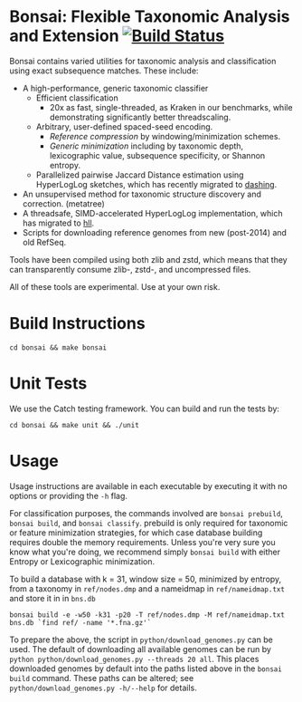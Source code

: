 Bonsai: Flexible Taxonomic Analysis and Extension [![Build Status](https://travis-ci.com/dnbaker/bonsai.svg?branch=master)](https://travis-ci.com/dnbaker/bonsai)
===============

Bonsai contains varied utilities for taxonomic analysis and classification using exact subsequence matches. These include:
* A high-performance, generic taxonomic classifier
  * Efficient classification
    * 20x as fast, single-threaded, as Kraken in our benchmarks, while demonstrating significantly better threadscaling.
  * Arbitrary, user-defined spaced-seed encoding.
    * *Reference compression* by windowing/minimization schemes.
    * *Generic minimization* including by taxonomic depth, lexicographic value, subsequence specificity, or Shannon entropy.
  * Parallelized pairwise Jaccard Distance estimation using HyperLogLog sketches, which has recently migrated to [dashing](https://github.com/dnbaker/dashing).
* An unsupervised method for taxonomic structure discovery and correction. (metatree)
* A threadsafe, SIMD-accelerated HyperLogLog implementation, which has migrated to [hll](https://github.com/dnbaker/hll).
* Scripts for downloading reference genomes from new (post-2014) and old RefSeq.

Tools have been compiled using both zlib and zstd, which means that they can transparently consume zlib-, zstd-, and uncompressed files.

All of these tools are experimental. Use at your own risk.


Build Instructions
=================

`cd bonsai && make bonsai`

Unit Tests
=================
We use the Catch testing framework. You can build and run the tests by:

`cd bonsai && make unit && ./unit`


Usage
================

Usage instructions are available in each executable by executing it with no options or providing the `-h` flag.


For classification purposes, the commands involved are `bonsai prebuild`, `bonsai build`, and `bonsai classify`.
prebuild is only required for taxonomic or feature minimization strategies, for which case database building requires double the memory requirements.
Unless you're very sure you know what you're doing, we recommend simply `bonsai build` with either Entropy or Lexicographic minimization.

To build a database with k = 31, window size = 50, minimized by entropy, from a taxonomy in `ref/nodes.dmp` and a nameidmap in `ref/nameidmap.txt` and store it in in `bns.db`
```
bonsai build -e -w50 -k31 -p20 -T ref/nodes.dmp -M ref/nameidmap.txt bns.db `find ref/ -name '*.fna.gz'`
```

To prepare the above, the script in `python/download_genomes.py` can be used. The default of downloading all available genomes can be run by `python python/download_genomes.py --threads 20 all`.
This places downloaded genomes by default into the paths listed above in the `bonsai build` command. These paths can be altered; see `python/download_genomes.py -h/--help` for details.
